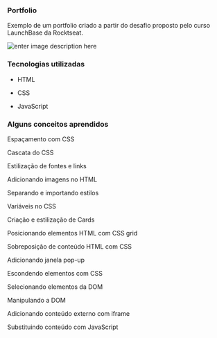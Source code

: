 ### Portfolio

Exemplo de um portfolio criado a partir do desafio proposto pelo curso LaunchBase da Rocktseat.

![enter image description here](https://github.com/anacarolinaferreira/desafioportifolio/blob/master/img/20200630_190223.gif)

### Tecnologias utilizadas
  - HTML

  - CSS  

  - JavaScript

### Alguns conceitos aprendidos

Espaçamento com CSS

Cascata do CSS

Estilização de fontes e links

Adicionando imagens no HTML

Separando e importando estilos

Variáveis no CSS

Criação e estilização de Cards

Posicionando elementos HTML com CSS grid

Sobreposição de conteúdo HTML com CSS

Adicionando janela pop-up

Escondendo elementos com CSS

Selecionando elementos da DOM

Manipulando a DOM

Adicionando conteúdo externo com iframe

Substituindo conteúdo com JavaScript
